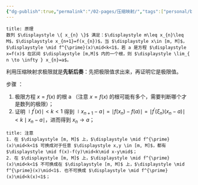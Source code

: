 ```yaml
---
{"dg-publish":true,"permalink":"/02-pages/压缩映射/","tags":["personal/blog","math/高等数学/极限"]}
---
```



```ad-note
title: 原理
数列 $\displaystyle \{ x_{n} \}$ 满足：$\displaystyle m\leq x_{n}\leq M$，$\displaystyle x_{n+1}=f(x_{n})$，当 $\displaystyle x\in [m, M]$，$\displaystyle \mid f^{\prime}(x)\mid<k<1$，若 a 是方程 $\displaystyle x=f(x)$ 在区间 $\displaystyle [m,M]$ 内的一个根，则 $\displaystyle \lim_{ n \to \infty } x_{n}=a$。
```

利用压缩映射求极限就是**先斩后奏**：先把极限值求出来，再证明它是极限值。

步骤 ：
 1. 极限方程 $\displaystyle x=f(x)$ 的根 a （注意 $\displaystyle x=f(x)$ 的根可能有多个，需要判断哪个才是数列的极限）；
 2. 证明 $\displaystyle \mid f^{\prime}(x)\mid<k<1$ 得到 $\displaystyle \mid x_{n+1}-a\mid=\mid f(x_{n})-f(a)\mid=\mid f^{\prime}(\xi_{n})(x_{n}-a)\mid<k\mid x_{n}-a\mid$，进而得到 $\displaystyle x_{n}\to a$；

```ad-tip
title: 注意
1. 在 $\displaystyle [m, M]$ 上，$\displaystyle \mid f^{\prime}(x)\mid<k<1$ 可换成对于任意 $\displaystyle x,y \in [m, M]$，都有 $\displaystyle \mid f(x)-f(y)\mid<k\mid x-y\mid$；
2. 在 $\displaystyle [m, M]$ 上，$\displaystyle \mid f^{\prime}(x)\mid<k<1$ 不可换成在 $\displaystyle [m, M]$ 上，$\displaystyle \mid f^{\prime}(x)\mid<1$. 也不可换成 $\displaystyle \mid f^{\prime}(x)\mid<k(x)<1$；
```

